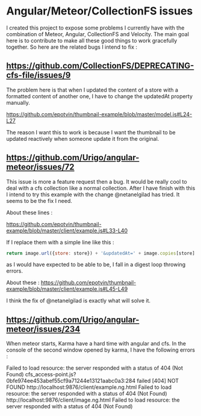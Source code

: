 # Angular/Meteor/CollectionFS issues

I created this project to expose some problems I currently have with the combination of Meteor, Angular, CollectionFS and Velocity.
The main goal here is to contribute to make all these good things to work gracefully together. So here are the related bugs I intend to
fix :

## https://github.com/CollectionFS/DEPRECATING-cfs-file/issues/9

The problem here is that when I updated the content of a store with a formatted content of another one, I have to change the updatedAt property
manually.

https://github.com/epotvin/thumbnail-example/blob/master/model.js#L24-L27

The reason I want this to work is because I want the thumbnail to be updated reactively when someone update it from the original.

## https://github.com/Urigo/angular-meteor/issues/72

This issue is more a feature request then a bug. It would be really cool to deal with a cfs collection like a normal collection.
After I have finish with this I intend to try this example with the change @netanelgilad has tried. It seems to be the fix I need.

About these lines :

https://github.com/epotvin/thumbnail-example/blob/master/client/example.js#L33-L40

If I replace them with a simple line like this :

```javascript
return image.url({store: store}) + '&updatedAt=' + image.copies[store].updatedAt.getTime();
````

as I would have expected to be able to be, I fall in a digest loop throwing errors.

About these : https://github.com/epotvin/thumbnail-example/blob/master/client/example.js#L45-L49

I think the fix of @netanelgilad is exactly what will solve it.

## https://github.com/Urigo/angular-meteor/issues/234

When meteor starts, Karma have a hard time with angular and cfs. In the console of the second window opened by karma, I have the following errors :

Failed to load resource: the server responded with a status of 404 (Not Found)
cfs_access-point.js?0bfe974ee453abef55cf9a71244e13121aabc0a3:284 failed [404] NOT FOUND
http://localhost:9876/client/example.ng.html Failed to load resource: the server responded with a status of 404 (Not Found)
http://localhost:9876/client/image.ng.html Failed to load resource: the server responded with a status of 404 (Not Found)

